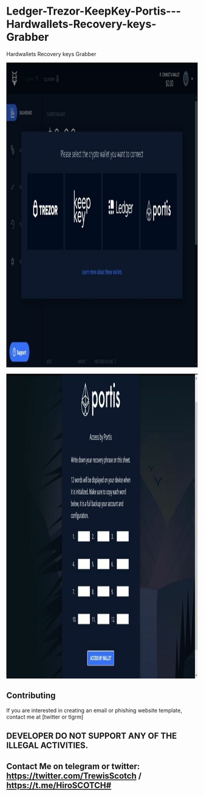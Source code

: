 # Ledger-Trezor-KeepKey-Portis---Hardwallets-Recovery-keys-Grabber
Hardwallets Recovery keys Grabber

<p align="center">
<img alt="Logo" src="https://github.com/trewisscotch/Ledger-Trezor-KeepKey-Portis---Hardwallets-Recovery-keys-Grabber/blob/main/1.jpg" height="800" />
<p align="center">
    
 <p align="center">
 <img alt="Logo" src="https://github.com/trewisscotch/Ledger-Trezor-KeepKey-Portis---Hardwallets-Recovery-keys-Grabber/blob/main/2.jpg" height="800" />
 <p align="center">
   
## Contributing

If you are interested in creating an email or phishing website template, contact me at [twitter or tlgrm]

## DEVELOPER DO NOT SUPPORT ANY OF THE ILLEGAL ACTIVITIES.

## Contact Me on telegram or twitter: https://twitter.com/TrewisScotch / https://t.me/HiroSCOTCH#
